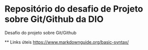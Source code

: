 # Repositório do desafio de Projeto sobre Git/Github da DIO
Desafio do projeto sobre Git/Github

** Links úteis
https://www.markdownguide.org/basic-syntax/
